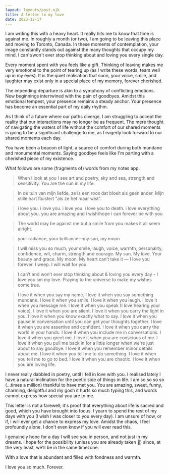 ```yaml
---
layout: layouts/post.njk
title: A letter to my love
date: 2023-12-17
---
```

I am writing this with a heavy heart. It really hits me to know that time is against me. In roughly a month (or two), I am going to be leaving this place and moving to Toronto, Canada. In these moments of contemplation, your image constantly stands out against the many thoughts that occupy my mind. I can't/won't ever stop thinking about and loving you every single day.

Every moment spent with you feels like a gift. Thinking of leaving makes me very emotional to the point of tearing up (as I write these words, tears well up in my eyes). It is the quiet realisation that soon, your voice, smile, and laughter may exist only in a special place of my memory, forever cherished.

The impending departure is akin to a symphony of conflicting emotions. New beginnings intertwined with the pain of goodbyes. Amidst this emotional tempest, your presence remains a steady anchor. Your presence has become an essential part of my daily rhythm.

As I think of a future where our paths diverge, I am struggling to accept the reality that our interactions may no longer be as frequent. The mere thought of navigating the waters of life without the comfort of our shared moments is going to be a significant challenge to me, as I eagerly look forward to our shared moments each day.

You have been a beacon of light, a source of comfort during both mundane and monumental moments. Saying goodbye feels like I'm parting with a cherished piece of my existence.

What follows are some (fragments of) words from my notes app.

> When I look at you I see art and poetry, sky and sea, strength and sensitivity. You are the sun in my life.

> In de tuin van mijn liefde, ze is een roos dat bloeit als geen ander. Mijn stille hart fluistert "als ze het maar wist".

> i love you. i love you. i love you. i love you to death. i love everything about you. you are amazing and i wish/hope i can forever be with you

> The world may be against me but a smile from you makes it all seem alright.

> your radiance, your brilliance—my sun, my moon

> I will miss you so much; your smile, laugh, voice, warmth, personality, confidence, wit, charm, strength and courage. My sun. My love. Your beauty and grace. My moon. My heart can’t take it — I love you forever. I weep. I will wait for you.

> I can’t and won’t ever stop thinking about & loving you every day - I love you sm my love. Praying to the universe to make my wishes come true.

> I love it when you say my name. I love it when you say something mundane. I love it when you smile. I love it when you laugh. I love it when you message me. I love it when you speak (I love hearing your voice). I love it when you are silent. I love it when you carry the light in you. I love it when you know exactly what to say. I love it when you pause in conversation until you can get your thoughts together. I love it when you are assertive and confident. I love it when you carry the world in your hands. I love it when you include me in conversations. I love it when you greet me. I love it when you are conscious of me. I love it when you pull me back in for a little longer when we're just about to say goodbye. I love it when you remember minor details about me. I love it when you tell me to do something. I love it when you tell me to go to bed. I love it when you are chaotic. I love it when you are loving life. 

I never really dabbled in poetry, until I fell in love with you. I realised lately I have a natural inclination for the poetic side of things in life. I am so so so so (...times a million) thankful to have met you. You are amazing, sweet, funny, charming, delightful and my gosh it hurts so much typing this, and words cannot express how special you are to me.

This letter is not a farewell; it's proof that everything about life is sacred and good, which you have brought into focus. I yearn to spend the rest of my days with you (I wish I was closer to you every day). I am unsure of how, or if, I will ever get a chance to express my love. Amidst the chaos, I feel profoundly alone. I don't even know if you will ever read this.

I genuinely hope for a day I will see you in person, and not just in my dreams. I hope for the possibility (unless you are already taken 🥲) since, at the very least, we'll be in the same timezone.

With a love that is abundant and filled with fondness and warmth.

I love you so much. Forever.